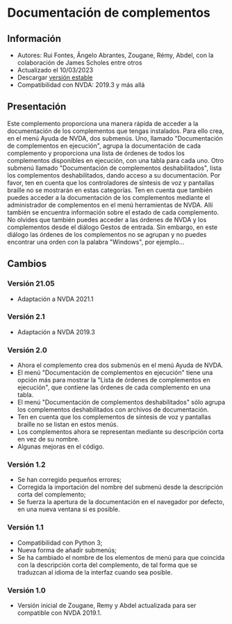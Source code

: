 # Documentación de complementos #

## Información ##
* Autores: Rui Fontes, Ângelo Abrantes, Zougane, Rémy, Abdel, con la colaboración de James Scholes entre otros
* Actualizado el 10/03/2023
* Descargar [versión estable][1]
* Compatibilidad con NVDA: 2019.3 y más allá

## Presentación ##
Este complemento proporciona una manera rápida de acceder a la documentación de los complementos que tengas instalados.
Para ello crea, en el menú Ayuda de NVDA, dos submenús.
Uno, llamado "Documentación de complementos en ejecución", agrupa la documentación de cada complemento y proporciona una lista de órdenes de todos los complementos disponibles en ejecución, con una tabla para cada uno.
Otro submenú llamado "Documentación de complementos deshabilitados", lista los complementos deshabilitados, dando acceso a su documentación.
Por favor, ten en cuenta que los controladores de síntesis de voz y pantallas braille no se mostrarán en estas categorías.
Ten en cuenta que también puedes acceder a la documentación de los complementos mediante el administrador de complementos en el menú herramientas de NVDA. Allí también se encuentra información sobre el estado de cada complemento.
No olvides que también puedes acceder a las órdenes de NVDA y los complementos desde el diálogo Gestos de entrada. Sin embargo, en este diálogo las órdenes de los complementos no se agrupan y no puedes encontrar una orden con la palabra "Windows", por ejemplo...

## Cambios ##

### Versión 21.05 ###
* Adaptación a NVDA 2021.1

### Versión 2.1 ###
* Adaptación a NVDA 2019.3

### Versión 2.0 ###
* Ahora el complemento crea dos submenús en el menú Ayuda de NVDA.
* El menú "Documentación de complementos en ejecución" tiene una opción más para mostrar la "Lista de órdenes de complementos en ejecución", que contiene las órdenes de cada complemento en una tabla.
* El menú "Documentación de complementos deshabilitados" sólo agrupa los complementos deshabilitados con archivos de documentación.
* Ten en cuenta que los complementos de síntesis de voz y pantallas braille no se listan en estos menús.
* Los complementos ahora se representan mediante su descripción corta en vez de su nombre.
* Algunas mejoras en el código.

### Versión 1.2 ###
* Se han corregido pequeños errores;
* Corregida la importación del nombre del submenú desde la descripción corta del complemento;
* Se fuerza la apertura de la documentación en el navegador por defecto, en una nueva ventana si es posible.

### Versión 1.1 ###
* Compatibilidad con Python 3;
* Nueva forma de añadir submenús;
* Se ha cambiado el nombre de los elementos de menú para que coincida con la descripción corta del complemento, de tal forma que se traduzcan al idioma de la interfaz cuando sea posible.

### Versión 1.0 ###
* Versión inicial de Zougane, Remy y Abdel actualizada para ser compatible con NVDA 2019.1.

[1]: https://github.com/ruifontes/addonsHelp/releases/download/2023.09.21/addonsHelp-2023.09.21.nvda-addon
